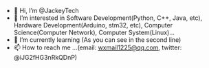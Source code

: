 - 👋 Hi, I’m @JackeyTech
- 👀 I’m interested in Software Development(Python, C++, Java, etc), Hardware Development(Arduino, stm32, etc), Computer Science(Computer Network), Computer System(Linux)...
- 🌱 I’m currently learning (As you can see in the second line)
- 📫 How to reach me ...(email: wxmail1225@qq.com, twitter: @iJG2fHG3nRkQDnP)

<!---
JackeyTech/JackeyTech is a ✨ special ✨ repository because its `README.md` (this file) appears on your GitHub profile.
You can click the Preview link to take a look at your changes.
--->
